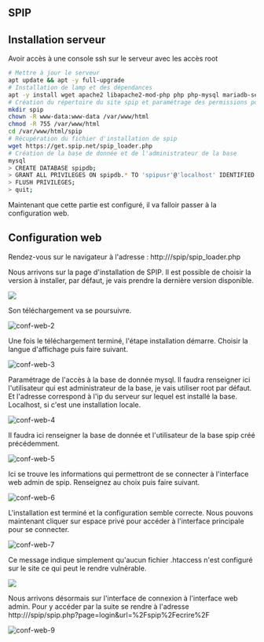 ## SPIP



## Installation serveur

Avoir accès à une console ssh sur le serveur avec les accès root

```bash
# Mettre à jour le serveur
apt update && apt -y full-upgrade
# Installation de lamp et des dépendances
apt -y install wget apache2 libapache2-mod-php php php-mysql mariadb-server mariadb-client libsodium23 php-common php-cli php-common php-json php-opcache php-readline php-pdo php-mysql php-zip php-gd php-mbstring php-curl php-xml php-pear php-bcmath
# Création du répertoire du site spip et paramétrage des permissions pour www-data
mkdir spip
chown -R www-data:www-data /var/www/html
chmod -R 755 /var/www/html
cd /var/www/html/spip
# Récupération du fichier d'installation de spip
wget https://get.spip.net/spip_loader.php
# Création de la base de donnée et de l'administrateur de la base
mysql
> CREATE DATABASE spipdb;
> GRANT ALL PRIVILEGES ON spipdb.* TO 'spipusr'@'localhost' IDENTIFIED BY 'spipasswd';
> FLUSH PRIVILEGES;
> quit;

```

Maintenant que cette partie est configuré, il va falloir passer à la configuration web.

## Configuration web

Rendez-vous sur le navigateur à l'adresse : http://<ip>/spip/spip_loader.php

 Nous arrivons sur la page d'installation de SPIP.  Il est possible de choisir la version à installer, par défaut, je vais prendre la dernière version disponible.

![](img\conf-web-1.png)

Son téléchargement va se poursuivre.

![conf-web-2](img\conf-web-2.png)

Une fois le téléchargement terminé, l'étape installation démarre. Choisir la langue d'affichage puis faire suivant.

![conf-web-3](img\conf-web-3.png)

Paramétrage de l'accès à la base de donnée mysql. Il faudra renseigner ici l'utilisateur qui est administrateur de la base, je vais utiliser root par défaut. Et l'adresse correspond à l'ip du serveur sur lequel est installé la base. Localhost, si c'est une installation locale.

![conf-web-4](img\conf-web-4.png)

Il faudra ici renseigner la base de donnée et l'utilisateur de la base spip créé précédemment.

![conf-web-5](img\conf-web-5.png)

Ici se trouve les informations qui permettront de se connecter à l'interface web admin de spip. Renseignez au choix puis faire suivant.

![conf-web-6](img\conf-web-6.png)

L'installation est terminé et la configuration semble correcte. Nous pouvons maintenant cliquer sur espace privé pour accéder à l'interface principale pour se connecter.

![conf-web-7](img\conf-web-7.png)

Ce message indique simplement qu'aucun fichier .htaccess n'est configuré sur le site ce qui peut le rendre vulnérable.

![](img\conf-web-8.png)

Nous arrivons désormais sur l'interface de connexion à l'interface web admin. Pour y accéder par la suite se rendre à l'adresse http://<ip>/spip/spip.php?page=login&url=%2Fspip%2Fecrire%2F

![conf-web-9](img\conf-web-9.png)

